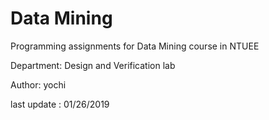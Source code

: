 

# Data Mining
Programming assignments for Data Mining course in NTUEE
   
Department: Design and Verification lab

Author: yochi

last update : 01/26/2019
